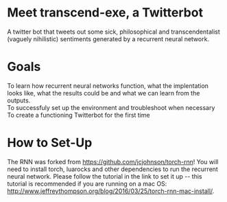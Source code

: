 # Meet transcend-exe, a Twitterbot 
A twitter bot that tweets out some sick, philosophical and transcendentalist (vaguely nihilistic) sentiments generated by a recurrent neural network. 

# Goals 
To learn how recurrent neural networks function, what the implentation looks like, what the results could be and what we can learn from the outputs.  
To successfuly set up the environment and troubleshoot when necessary
To create a functioning Twitterbot for the first time 

# How to Set-Up
The RNN was forked from https://github.com/jcjohnson/torch-rnn! You will need to install torch, luarocks and other dependencies to run the recurrent neural network. Please follow the tutorial in the link to set it up -- this tutorial is recommended if you are running on a mac OS: http://www.jeffreythompson.org/blog/2016/03/25/torch-rnn-mac-install/. 
